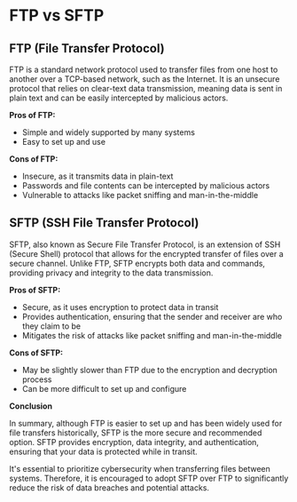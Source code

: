 # FTP vs SFTP

## FTP (File Transfer Protocol)

FTP is a standard network protocol used to transfer files from one host to another over a TCP-based network, such as the Internet. It is an unsecure protocol that relies on clear-text data transmission, meaning data is sent in plain text and can be easily intercepted by malicious actors.

**Pros of FTP:**

- Simple and widely supported by many systems
- Easy to set up and use

**Cons of FTP:**

- Insecure, as it transmits data in plain-text
- Passwords and file contents can be intercepted by malicious actors
- Vulnerable to attacks like packet sniffing and man-in-the-middle

## SFTP (SSH File Transfer Protocol)

SFTP, also known as Secure File Transfer Protocol, is an extension of SSH (Secure Shell) protocol that allows for the encrypted transfer of files over a secure channel. Unlike FTP, SFTP encrypts both data and commands, providing privacy and integrity to the data transmission.

**Pros of SFTP:**

- Secure, as it uses encryption to protect data in transit
- Provides authentication, ensuring that the sender and receiver are who they claim to be
- Mitigates the risk of attacks like packet sniffing and man-in-the-middle

**Cons of SFTP:**

- May be slightly slower than FTP due to the encryption and decryption process
- Can be more difficult to set up and configure

**Conclusion**

In summary, although FTP is easier to set up and has been widely used for file transfers historically, SFTP is the more secure and recommended option. SFTP provides encryption, data integrity, and authentication, ensuring that your data is protected while in transit.

It's essential to prioritize cybersecurity when transferring files between systems. Therefore, it is encouraged to adopt SFTP over FTP to significantly reduce the risk of data breaches and potential attacks.
